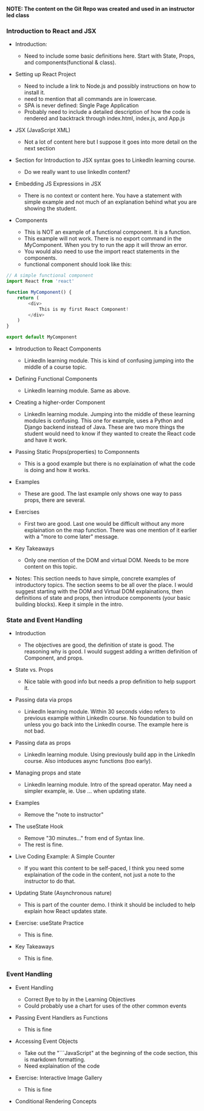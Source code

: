 **NOTE: The content on the Git Repo was created and used in an instructor led class**

### Introduction to React and JSX

* Introduction:
    * Need to include some basic definitions here.  Start with State, Props, and components(functional & class). 

* Setting up React Project
    * Need to include a link to Node.js and possibly instructions on how to install it. 
    * need to mention that all commands are in lowercase. 
    * SPA is never defined:  Single Page Application
    * Probably need to include a detailed description of how the code is rendered and backtrack through index.html, index.js, and App.js

* JSX (JavaScript XML)
    * Not a lot of content here but I suppose it goes into more detail on the next section

* Section for Introduction to JSX syntax goes to LinkedIn learning course.  
    * Do we really want to use linkedIn content?

* Embedding JS Expressions in JSX
    * There is no context or content here.  You have a statement with simple example and not much of an explanation behind what you are showing the student. 

* Components
    * This is NOT an example of a functional component.  It is a function. 
    * This example will not work.  There is no export command in the MyComponent.  When you try to run the app it will throw an error.
    * You would also need to use the import react statements in the components. 
    * functional component should look like this:

```js
// A simple functional component
import React from 'react'

function MyComponent() {
    return (
        <div>
            This is my first React Component!
        </div>
    )
}

export default MyComponent
```

* Introduction to React Components
    * LinkedIn learning module.  This is kind of confusing jumping into the middle of a course topic. 

* Defining Functional Components
    * LinkedIn learning module.  Same as above.

* Creating a higher-order Component
    * LinkedIn learning module.  Jumping into the middle of these learning modules is confusing.  This one for example, uses a Python and Django backend instead of Java.  These are two more things the student would need to know if they wanted to create the React code and have it work.  

* Passing Static Props(properties) to Componnents
    * This is a good example but there is no explaination of what the code is doing and how it works. 

* Examples
    * These are good.  The last example only shows one way to pass props, there are several. 
 
* Exercises
    * First two are good.  Last one would be difficult without any more explaination on the map function. There was one mention of it earlier with a "more to come later" message.

* Key Takeaways
    * Only one mention of the DOM and virtual DOM.  Needs to be more content on this topic. 

* Notes:  This section needs to have simple, concrete examples of introductory topics. The section seems to be all over the place.  I would suggest starting with the DOM and Virtual DOM explainations, then definitions of state and props, then introduce components (your basic building blocks). Keep it simple in the intro.

### State and Event Handling

* Introduction
    * The objectives are good, the definition of state is good.  The reasoning why is good.  I would suggest adding a written definition of Component, and props.

* State vs. Props
    * Nice table with good info but needs a prop definition to help support it.

* Passing data via props
    * LinkedIn learning module.  Within 30 seconds video refers to previous example within LinkedIn course.  No foundation to build on unless you go back into the LinkedIn course. The example here is not bad. 

* Passing data as props
    * LinkedIn learning module.  Using previously build app in the LinkedIn course.  Also intoduces async functions (too early).

* Managing props and state
    * LinkedIn learning module. Intro of the spread operator. May need a simpler example, ie. Use ... when updating state.

* Examples
    * Remove the "note to instructor"

* The useState Hook
    * Remove "30 minutes..." from end of Syntax line.
    * The rest is fine.

* Live Coding Example: A Simple Counter
    * If you want this content to be self-paced, I think you need some explaination of the code in the content, not just a note to the instructor to do that. 

* Updating State (Asynchronous nature)
    * This is part of the counter demo.  I think it should be included to help explain how React updates state. 

* Exercise: useState Practice
    * This is fine.

* Key Takeaways
    * This is fine. 

### Event Handling

* Event Handling
    * Correct Bye to by in the Learning Objectives
    * Could probably use a chart for uses of the other common events

* Passing Event Handlers as Functions
    * This is fine

* Accessing Event Objects
    * Take out the "```JavaScript" at the beginning of the code section, this is markdown formatting.
    * Need explaination of the code

* Exercise: Interactive Image Gallery
    * This is fine

* Conditional Rendering Concepts
    